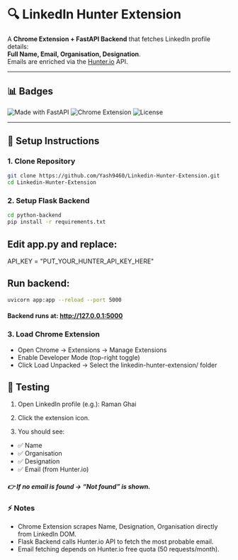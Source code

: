 # 🔍 LinkedIn Hunter Extension

A **Chrome Extension + FastAPI Backend** that fetches LinkedIn profile details:  
**Full Name, Email, Organisation, Designation**.  
Emails are enriched via the [Hunter.io](https://hunter.io) API.

---

## 📊 Badges

![Made with FastAPI](https://img.shields.io/badge/Made%20with-fastapi-blue?logo=fastapi)
![Chrome Extension](https://img.shields.io/badge/Chrome-Extension-orange?logo=google-chrome)
![License](https://img.shields.io/badge/License-MIT-green)

---

## 🚀 Setup Instructions

### 1. Clone Repository
```bash
git clone https://github.com/Yash9460/Linkedin-Hunter-Extension.git
cd Linkedin-Hunter-Extension
```

### 2. Setup Flask Backend

```bash
cd python-backend
pip install -r requirements.txt
```

## Edit app.py and replace:

API_KEY = "PUT_YOUR_HUNTER_API_KEY_HERE"

## Run backend:
```bash
uvicorn app:app --reload --port 5000
```

#### Backend runs at: http://127.0.0.1:5000

### 3. Load Chrome Extension

- Open Chrome → Extensions → Manage Extensions
- Enable Developer Mode (top-right toggle)
- Click Load Unpacked → Select the linkedin-hunter-extension/ folder

## 🧪 Testing

1. Open LinkedIn profile (e.g.):
   Raman Ghai

2. Click the extension icon.

3. You should see:

- ✅ Name
- ✅ Organisation
- ✅ Designation
- ✅ Email (from Hunter.io)

##### 👉 If no email is found → “Not found” is shown.

### ⚡ Notes

- Chrome Extension scrapes Name, Designation, Organisation directly from LinkedIn DOM.
- Flask Backend calls Hunter.io API to fetch the most probable email.
- Email fetching depends on Hunter.io free quota (50 requests/month).
